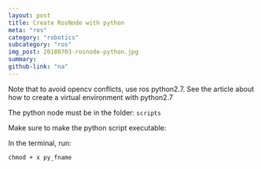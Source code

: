 ```yaml
---
layout: post
title: Create RosNode with python
meta: "ros"
category: "robotics"
subcategory: "ros"
img_post: 20180703-rosnode-python.jpg
summary: 
github-link: "na"
---
```


Note that to avoid opencv conflicts, use ros python2.7. See the article about how to create a virtual environment with python2.7

The python node must be in the folder: `scripts`


Make sure to make the python script executable:

In the terminal, run:

`chmod + x py_fname`